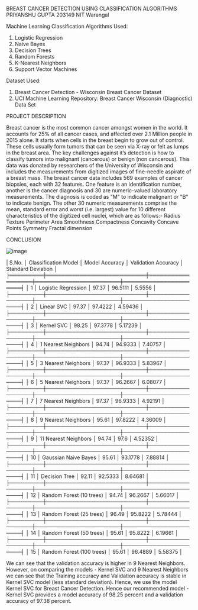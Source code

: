 BREAST CANCER DETECTION USING CLASSIFICATION ALGORITHMS
 PRIYANSHU GUPTA
 203149
 NIT Warangal

Machine Learning Classification Algorithms Used:
1. Logistic Regression
2. Naive Bayes
3. Decision Trees
4. Random Forests
5. K-Nearest Neighbors
6. Support Vector Machines


Dataset Used:
1. Breast Cancer Detection - Wisconsin Breast Cancer Dataset
2. UCI Machine Learning Repository: Breast Cancer Wisconsin (Diagnostic) Data Set


PROJECT DESCRIPTION

Breast cancer is the most common cancer amongst women in the world. It accounts for 25% of all cancer cases, and affected over 2.1 Million people in 2015 alone. It starts when cells in the breast begin to grow out of control. These cells usually form tumors that can be seen via X-ray or felt as lumps in the breast area.
The key challenges against it’s detection is how to classify tumors into malignant (cancerous) or benign (non cancerous).
This data was donated by researchers of the University of Wisconsin and includes the measurements from digitized images of fine-needle aspirate of a breast mass.
The breast cancer data includes 569 examples of cancer biopsies, each with 32 features. One feature is an identification number, another is the cancer diagnosis and 30 are numeric-valued laboratory measurements. The diagnosis is coded as "M" to indicate malignant or "B" to indicate benign.
The other 30 numeric measurements comprise the mean, standard error and worst (i.e. largest) value for 10 different characteristics of the digitized cell nuclei, which are as follows:-
Radius
Texture
Perimeter
Area
Smoothness
Compactness
Concavity
Concave Points
Symmetry
Fractal dimension
 
CONCLUSION

![image](https://user-images.githubusercontent.com/109714752/188306195-ca65a2f2-f6cc-439b-b0aa-50de6083d22a.png)


|   S.No. │ Classification Model      │   Model Accuracy │   Validation Accuracy │   Standard Deviation │
╞═════════╪═══════════════════════════╪══════════════════╪═══════════════════════╪══════════════════════╡
│       1 │ Logistic Regression       │            97.37 │               96.5111 │              5.5556  │
├─────────┼───────────────────────────┼──────────────────┼───────────────────────┼──────────────────────┤
│       2 │ Linear SVC                │            97.37 │               97.4222 │              4.59436 │
├─────────┼───────────────────────────┼──────────────────┼───────────────────────┼──────────────────────┤
│       3 │ Kernel SVC                │            98.25 │               97.3778 │              5.17239 │
├─────────┼───────────────────────────┼──────────────────┼───────────────────────┼──────────────────────┤
│       4 │ 1 Nearest Neighbors       │            94.74 │               94.9333 │              7.40757 │
├─────────┼───────────────────────────┼──────────────────┼───────────────────────┼──────────────────────┤
│       5 │ 3 Nearest Neighbors       │            97.37 │               96.9333 │              5.83967 │
├─────────┼───────────────────────────┼──────────────────┼───────────────────────┼──────────────────────┤
│       6 │ 5 Nearest Neighbors       │            97.37 │               96.2667 │              6.08077 │
├─────────┼───────────────────────────┼──────────────────┼───────────────────────┼──────────────────────┤
│       7 │ 7 Nearest Neighbors       │            97.37 │               96.9333 │              4.92191 │
├─────────┼───────────────────────────┼──────────────────┼───────────────────────┼──────────────────────┤
│       8 │ 9 Nearest Neighbors       │            95.61 │               97.8222 │              4.36009 │
├─────────┼───────────────────────────┼──────────────────┼───────────────────────┼──────────────────────┤
│       9 │ 11 Nearest Neighbors      │            94.74 │               97.6    │              4.52352 │
├─────────┼───────────────────────────┼──────────────────┼───────────────────────┼──────────────────────┤
│      10 │ Gaussian Naive Bayes      │            95.61 │               93.1778 │              7.88814 │
├─────────┼───────────────────────────┼──────────────────┼───────────────────────┼──────────────────────┤
│      11 │ Decision Tree             │            92.11 │               92.5333 │              8.64681 │
├─────────┼───────────────────────────┼──────────────────┼───────────────────────┼──────────────────────┤
│      12 │ Random Forest (10 trees)  │            94.74 │               96.2667 │              5.66017 │
├─────────┼───────────────────────────┼──────────────────┼───────────────────────┼──────────────────────┤
│      13 │ Random Forest (25 trees)  │            96.49 │               95.8222 │              5.78444 │
├─────────┼───────────────────────────┼──────────────────┼───────────────────────┼──────────────────────┤
│      14 │ Random Forest (50 trees)  │            95.61 │               95.8222 │              6.19661 │
├─────────┼───────────────────────────┼──────────────────┼───────────────────────┼──────────────────────┤
│      15 │ Random Forest (100 trees) │            95.61 │               96.4889 │              5.58375 │

We can see that the validation accuracy is higher in 9 Nearest Neighbors. However, on comparing the models - Kernel SVC and 9 Nearest Neighbors we can see that the Training accuracy and Validation accuracy is stable in Kernel SVC model (less standard deviation). Hence, we use the model Kernel SVC for Breast Cancer Detection.
Hence our recommended model - Kernel SVC provides a model accuracy of 98.25 percent and a validation accuracy of 97.38 percent.
 


